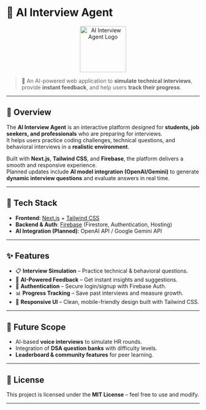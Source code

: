 # 🤖 AI Interview Agent  

<p align="center">
  <img src="./public/logo.png" alt="AI Interview Agent Logo" width="120"/>
</p>  

> 🚀 An AI-powered web application to **simulate technical interviews**, provide **instant feedback**, and help users **track their progress**.  

---

## 📌 Overview  

The **AI Interview Agent** is an interactive platform designed for **students, job seekers, and professionals** who are preparing for interviews.  
It helps users practice coding challenges, technical questions, and behavioral interviews in a **realistic environment**.  

Built with **Next.js**, **Tailwind CSS**, and **Firebase**, the platform delivers a smooth and responsive experience.  
Planned updates include **AI model integration (OpenAI/Gemini)** to generate **dynamic interview questions** and evaluate answers in real time.  

---

## 🚀 Tech Stack  

- **Frontend**: [Next.js](https://nextjs.org/) + [Tailwind CSS](https://tailwindcss.com/)  
- **Backend & Auth**: [Firebase](https://firebase.google.com/) (Firestore, Authentication, Hosting)  
- **AI Integration (Planned)**: OpenAI API / Google Gemini API  

---

## ✨ Features  

- 📋 **Interview Simulation** – Practice technical & behavioral questions.  
- 🤖 **AI-Powered Feedback** – Get instant insights and suggestions.  
- 🔑 **Authentication** – Secure login/signup with Firebase Auth.  
- 📊 **Progress Tracking** – Save past interviews and measure growth.  
- 🎨 **Responsive UI** – Clean, mobile-friendly design built with Tailwind CSS.  

---

## 📢 Future Scope  

- AI-based **voice interviews** to simulate HR rounds.  
- Integration of **DSA question banks** with difficulty levels.  
- **Leaderboard & community features** for peer learning.  

---

## 📄 License  

This project is licensed under the **MIT License** – feel free to use and modify.  

---

